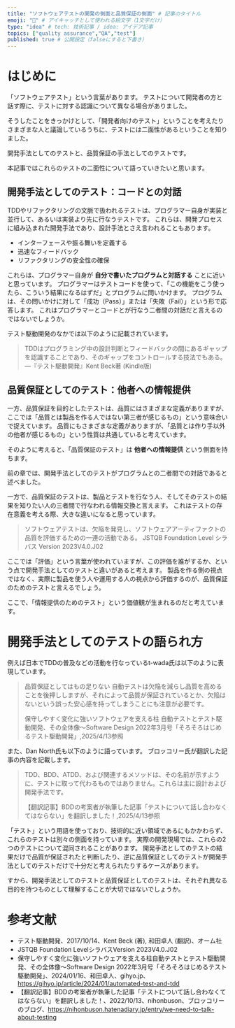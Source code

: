 ```yaml
---
title: "ソフトウェアテストの開発の側面と品質保証の側面" # 記事のタイトル
emoji: "🍜" # アイキャッチとして使われる絵文字（1文字だけ）
type: "idea" # tech: 技術記事 / idea: アイデア記事
topics: ["quality assurance","QA","test"]
published: true # 公開設定（falseにすると下書き）
---
```


# はじめに

「ソフトウェアテスト」という言葉があります。
テストについて開発者の方と話す際に、テストに対する認識について異なる場合がありました。

そうしたことをきっかけとして、「開発者向けのテスト」ということを考えたりさまざまな人と議論しているうちに、テストには二面性があるということを知りました。

開発手法としてのテストと、品質保証の手法としてのテストです。

本記事ではこれらのテストの二面性について語っていきたいと思います。

## 開発手法としてのテスト：コードとの対話

TDDやリファクタリングの文脈で扱われるテストは、プログラマー自身が実装と並行して、あるいは実装より先に行なうテストです。
これらは、開発プロセスに組み込まれた開発手法であり、設計手法とさえ言われることもあります。

- インターフェースや振る舞いを定義する
- 迅速なフィードバック
- リファクタリングの安全性の確保

これらは、プログラマー自身が **自分で書いたプログラムと対話する** ことに近いと思っています。
プログラマーはテストコードを使って、「この機能をこう使ったら、こういう結果になるはずだ」とプログラムに問いかけます。
プログラムは、その問いかけに対して「成功（Pass）」または「失敗（Fail）」という形で応答します。
これはプログラマーとコードとが行なう二者間の対話だと言えるのではないでしょうか。

テスト駆動開発のなかでは以下のように記載されています。

> TDDはプログラミング中の設計判断とフィードバックの間にあるギャップを認識することであり、そのギャップをコントロールする技法でもある。
> —『テスト駆動開発』Kent Beck著 (Kindle版)


## 品質保証としてのテスト：他者への情報提供

一方、品質保証を目的としたテストは、品質にはさまざまな定義がありますが、ここでは「品質とは製品を作る人ではない第三者が感じるもの」という意味合いで捉えています。
品質にもさまざまな定義がありますが、「品質とは作り手以外の他者が感じるもの」という性質は共通していると考えています。

そのように考えると、「品質保証のテスト」は **他者への情報提供** という側面を持ちます。

前の章では、開発手法としてのテストがプログラムとの二者間での対話であると述べました。

一方で、品質保証のテストは、製品とテストを行なう人、そしてそのテストの結果を知りたい人の三者間で行なわれる情報交換と言えます。
これはテストの存在意義を考える際、大きな違いになると思っています。

> ソフトウェアテストは、欠陥を発見し、ソフトウェアアーティファクトの品質を評価するための一連の活動である。
> JSTQB Foundation Level シラバス Version 2023V4.0.J02

ここでは「評価」という言葉が使われていますが、この評価を誰がするか、という点で開発手法としてのテストと違いがあると考えます。
製品を作る側の視点ではなく、実際に製品を使う人や運用する人の視点から評価するのが、品質保証のためのテストと言えるでしょう。

ここで、「情報提供のためのテスト」という価値観が生まれるのだと考えています。

# 開発手法としてのテストの語られ方

例えば日本でTDDの普及などの活動を行なっているt-wada氏は以下のように表現しています。

> 品質保証としてはもの足りない
> 自動テストは欠陥を減らし品質を高めることを後押ししますが、それによって品質が保証されているとか、欠陥はないという誤った安心感を持ってしまうことにも注意が必要です。
> 
> 保守しやすく変化に強いソフトウェアを支える柱 自動テストとテスト駆動開発⁠⁠、その全体像～Software Design 2022年3月号「そろそろはじめるテスト駆動開発」,2025/4/13参照

また、Dan North氏も以下のように語っています。
ブロッコリー氏が翻訳した記事の内容を記載します。

> TDD、BDD、ATDD、および関連するメソッドは、その名前が示すように、テストに取って代わるものではありません。これらは主に設計および開発手法です。
> 
> 【翻訳記事】BDDの考案者が執筆した記事「テストについて話し合わなくてはならない」を翻訳しました！,2025/4/13参照

「テスト」という用語を使っており、技術的に近い領域であるにもかかわらず、これらのテストは別々の側面を持っています。
実際の開発現場では、これらの2つのテストについて混同されることがあります。
開発手法としてのテストの結果だけで品質が保証されたと判断したり、逆に品質保証としてのテストが開発手法としてのテストだけで十分だと考えられたりするケースがあります。

すから、開発手法としてのテストと品質保証としてのテストは、それぞれ異なる目的を持つものとして理解することが大切ではないでしょうか。

# 参考文献
- テスト駆動開発、2017/10/14、Kent Beck (著), 和田卓人 (翻訳)、オーム社
- JSTQB Foundation LevelシラバスVersion 2023V4.0.J02
- 保守しやすく変化に強いソフトウェアを支える柱自動テストとテスト駆動開発⁠⁠、その全体像～Software Design 2022年3月号「そろそろはじめるテスト駆動開発」、2024/01/16、和田卓人、gihyo.jp、https://gihyo.jp/article/2024/01/automated-test-and-tdd
- 【翻訳記事】BDDの考案者が執筆した記事「テストについて話し合わなくてはならない」を翻訳しました！、2022/10/13、nihonbuson、ブロッコリーのブログ、https://nihonbuson.hatenadiary.jp/entry/we-need-to-talk-about-testing
